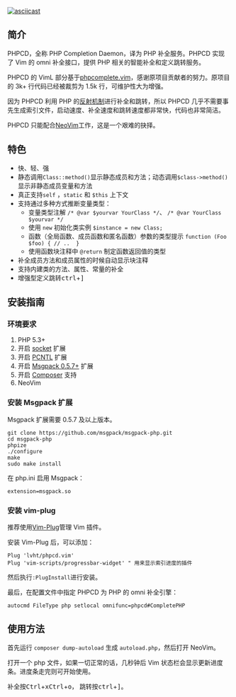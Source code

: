 [![asciicast](https://asciinema.org/a/4dzyyjymrguylqt21igxlhhqx.png)](https://asciinema.org/a/4dzyyjymrguylqt21igxlhhqx)

## 简介

PHPCD，全称 PHP Completion Daemon，译为 PHP 补全服务。PHPCD 实现了 Vim 的 omni 补全接口，提供 PHP 相关的智能补全和定义跳转服务。

PHPCD 的 VimL 部分基于[phpcomplete.vim](https://github.com/shawncplus/phpcomplete.vim)，感谢原项目贡献者的努力。原项目的 3k+ 行代码已经被裁剪为 1.5k 行，可维护性大为增强。

因为 PHPCD 利用 PHP 的[反射机制](http://php.net/manual/en/book.reflection.php)进行补全和跳转，所以 PHPCD 几乎不需要事先生成索引文件，启动速度、补全速度和跳转速度都非常快，代码也非常简洁。

PHPCD 只能配合[NeoVim](http://neovim.io/)工作，这是一个艰难的抉择。

##  特色
 * 快、轻、强
 * 静态调用`Class::method()`显示静态成员和方法；动态调用`$class->method()`显示非静态成员变量和方法
 * 真正支持`self` ，`static` 和 `$this` 上下文
 * 支持通过多种方式推断变量类型：
     - 变量类型注解 `/* @var $yourvar YourClass */`、 `/* @var YourClass $yourvar */`
     - 使用 `new` 初始化类实例 `$instance = new Class;`
     - 函数（全局函数、成员函数和匿名函数）参数的类型提示 `function (Foo $foo) { // ..  }`
     - 使用函数块注释中 `@return` 制定函数返回值的类型
 * 补全成员方法和成员属性的时候自动显示块注释
 * 支持内建类的方法、属性、常量的补全
 * 增强型定义跳转<kbd>ctrl</kbd>+<kbd>]</kbd>

## 安装指南

### 环境要求
 1. PHP 5.3+
 2. 开启 [socket](http://php.net/manual/en/book.sockets.php) 扩展
 3. 开启 [PCNTL](http://php.net/manual/en/book.pcntl.php) 扩展
 4. 开启 [Msgpack 0.5.7+](https://github.com/msgpack/msgpack-php) 扩展
 5. 开启 [Composer](https://getcomposer.org/) 支持
 6. NeoVim

### 安装 Msgpack 扩展

Msgpack 扩展需要 0.5.7 及以上版本。

```
git clone https://github.com/msgpack/msgpack-php.git
cd msgpack-php
phpize
./configure
make
sudo make install
```

在 php.ini 启用 Msgpack：
```
extension=msgpack.so
```

### 安装 vim-plug

推荐使用[Vim-Plug](https://github.com/junegunn/vim-plug/blob/master/README.md)管理 Vim 插件。

安装 Vim-Plug 后，可以添加：

```
Plug 'lvht/phpcd.vim'
Plug 'vim-scripts/progressbar-widget' " 用来显示索引进度的插件
```

然后执行`:PlugInstall`进行安装。

最后，在配置文件中指定 PHPCD 为 PHP 的 omni 补全引擎：

```
autocmd FileType php setlocal omnifunc=phpcd#CompletePHP
```

## 使用方法
首先运行 `composer dump-autoload` 生成 `autoload.php`，然后打开 NeoVim。

打开一个 php 文件，如果一切正常的话，几秒钟后 Vim 状态栏会显示更新进度条。进度条走完则可开始使用。

补全按<kbd>Ctrl</kbd>+<kbd>x</kbd><kbd>Ctrl</kbd>+<kbd>o</kbd>，
跳转按<kbd>ctrl</kbd>+<kbd>]</kbd>。
